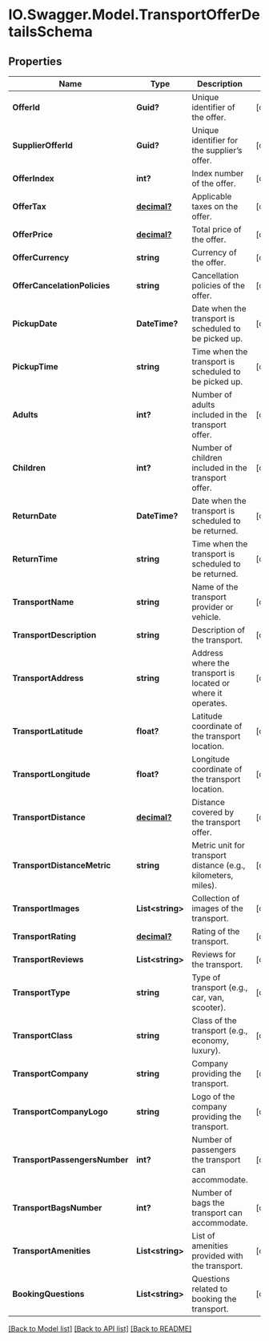 # IO.Swagger.Model.TransportOfferDetailsSchema
## Properties

Name | Type | Description | Notes
------------ | ------------- | ------------- | -------------
**OfferId** | **Guid?** | Unique identifier of the offer. | [optional] 
**SupplierOfferId** | **Guid?** | Unique identifier for the supplier’s offer. | [optional] 
**OfferIndex** | **int?** | Index number of the offer. | [optional] 
**OfferTax** | [**decimal?**](BigDecimal.md) | Applicable taxes on the offer. | [optional] 
**OfferPrice** | [**decimal?**](BigDecimal.md) | Total price of the offer. | [optional] 
**OfferCurrency** | **string** | Currency of the offer. | [optional] 
**OfferCancelationPolicies** | **string** | Cancellation policies of the offer. | [optional] 
**PickupDate** | **DateTime?** | Date when the transport is scheduled to be picked up. | [optional] 
**PickupTime** | **string** | Time when the transport is scheduled to be picked up. | [optional] 
**Adults** | **int?** | Number of adults included in the transport offer. | [optional] 
**Children** | **int?** | Number of children included in the transport offer. | [optional] 
**ReturnDate** | **DateTime?** | Date when the transport is scheduled to be returned. | [optional] 
**ReturnTime** | **string** | Time when the transport is scheduled to be returned. | [optional] 
**TransportName** | **string** | Name of the transport provider or vehicle. | [optional] 
**TransportDescription** | **string** | Description of the transport. | [optional] 
**TransportAddress** | **string** | Address where the transport is located or where it operates. | [optional] 
**TransportLatitude** | **float?** | Latitude coordinate of the transport location. | [optional] 
**TransportLongitude** | **float?** | Longitude coordinate of the transport location. | [optional] 
**TransportDistance** | [**decimal?**](BigDecimal.md) | Distance covered by the transport offer. | [optional] 
**TransportDistanceMetric** | **string** | Metric unit for transport distance (e.g., kilometers, miles). | [optional] 
**TransportImages** | **List&lt;string&gt;** | Collection of images of the transport. | [optional] 
**TransportRating** | [**decimal?**](BigDecimal.md) | Rating of the transport. | [optional] 
**TransportReviews** | **List&lt;string&gt;** | Reviews for the transport. | [optional] 
**TransportType** | **string** | Type of transport (e.g., car, van, scooter). | [optional] 
**TransportClass** | **string** | Class of the transport (e.g., economy, luxury). | [optional] 
**TransportCompany** | **string** | Company providing the transport. | [optional] 
**TransportCompanyLogo** | **string** | Logo of the company providing the transport. | [optional] 
**TransportPassengersNumber** | **int?** | Number of passengers the transport can accommodate. | [optional] 
**TransportBagsNumber** | **int?** | Number of bags the transport can accommodate. | [optional] 
**TransportAmenities** | **List&lt;string&gt;** | List of amenities provided with the transport. | [optional] 
**BookingQuestions** | **List&lt;string&gt;** | Questions related to booking the transport. | [optional] 

[[Back to Model list]](../README.md#documentation-for-models) [[Back to API list]](../README.md#documentation-for-api-endpoints) [[Back to README]](../README.md)

